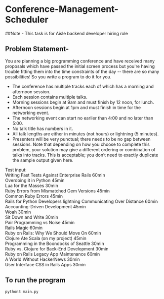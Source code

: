 # Conference-Management-Scheduler 

##Note - This task is for Aisle backend developer hiring role

## Problem Statement-
You are planning a big programming conference and have received many proposals
which have passed the initial screen process but you're having trouble fitting them
into the time constraints of the day -- there are so many possibilities! So you write
a program to do it for you.

- The conference has multiple tracks each of which has a morning and afternoon
session.
- Each session contains multiple talks.
- Morning sessions begin at 9am and must finish by 12 noon, for lunch.
- Afternoon sessions begin at 1pm and must finish in time for the networking
event.
- The networking event can start no earlier than 4:00 and no later than 5:00.
- No talk title has numbers in it.
- All talk lengths are either in minutes (not hours) or lightning (5 minutes).
- Presenters will be very punctual; there needs to be no gap between sessions.
Note that depending on how you choose to complete this problem, your solution
may give a different ordering or combination of talks into tracks. This is acceptable;
you don’t need to exactly duplicate the sample output given here.


Test input: <br>
Writing Fast Tests Against Enterprise Rails 60min <br>
Overdoing it in Python 45min <br>
Lua for the Masses 30min <br>
Ruby Errors from Mismatched Gem Versions 45min <br>
Common Ruby Errors 45min <br>
Rails for Python Developers lightning Communicating Over Distance 60min <br>
Accounting-Driven Development 45min <br>
Woah 30min <br>
Sit Down and Write 30min <br>
Pair Programming vs Noise 45min <br>
Rails Magic 60min <br>
Ruby on Rails: Why We Should Move On 60min <br>
Clojure Ate Scala (on my project) 45min <br>
Programming in the Boondocks of Seattle 30min <br>
Ruby vs. Clojure for Back-End Development 30min <br>
Ruby on Rails Legacy App Maintenance 60min <br>
A World Without HackerNews 30min <br>
User Interface CSS in Rails Apps 30min <br>


## To run the program
`python3 main.py`